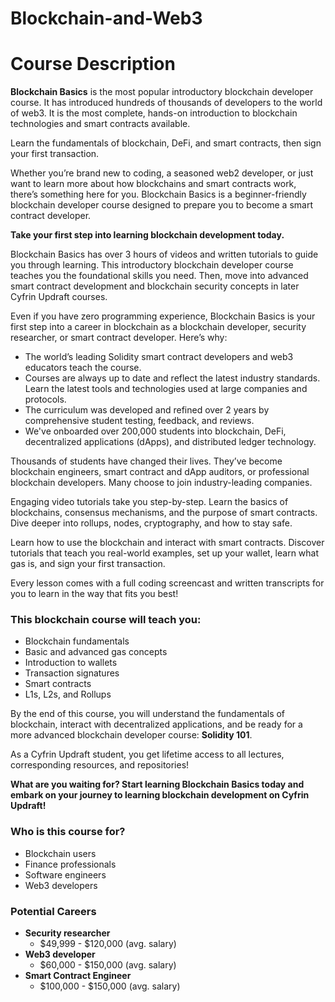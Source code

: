 # Blockchain-and-Web3

# Course Description

**Blockchain Basics** is the most popular introductory blockchain developer course. It has introduced hundreds of thousands of developers to the world of web3. It is the most complete, hands-on introduction to blockchain technologies and smart contracts available.

Learn the fundamentals of blockchain, DeFi, and smart contracts, then sign your first transaction.

Whether you’re brand new to coding, a seasoned web2 developer, or just want to learn more about how blockchains and smart contracts work, there’s something here for you. Blockchain Basics is a beginner-friendly blockchain developer course designed to prepare you to become a smart contract developer.

**Take your first step into learning blockchain development today.**

Blockchain Basics has over 3 hours of videos and written tutorials to guide you through learning. This introductory blockchain developer course teaches you the foundational skills you need. Then, move into advanced smart contract development and blockchain security concepts in later Cyfrin Updraft courses.

Even if you have zero programming experience, Blockchain Basics is your first step into a career in blockchain as a blockchain developer, security researcher, or smart contract developer. Here’s why:

- The world’s leading Solidity smart contract developers and web3 educators teach the course.
- Courses are always up to date and reflect the latest industry standards. Learn the latest tools and technologies used at large companies and protocols.
- The curriculum was developed and refined over 2 years by comprehensive student testing, feedback, and reviews.
- We've onboarded over 200,000 students into blockchain, DeFi, decentralized applications (dApps), and distributed ledger technology.

Thousands of students have changed their lives. They’ve become blockchain engineers, smart contract and dApp auditors, or professional blockchain developers. Many choose to join industry-leading companies.

Engaging video tutorials take you step-by-step. Learn the basics of blockchains, consensus mechanisms, and the purpose of smart contracts. Dive deeper into rollups, nodes, cryptography, and how to stay safe.

Learn how to use the blockchain and interact with smart contracts. Discover tutorials that teach you real-world examples, set up your wallet, learn what gas is, and sign your first transaction.

Every lesson comes with a full coding screencast and written transcripts for you to learn in the way that fits you best!

### This blockchain course will teach you:

- Blockchain fundamentals
- Basic and advanced gas concepts
- Introduction to wallets
- Transaction signatures
- Smart contracts
- L1s, L2s, and Rollups

By the end of this course, you will understand the fundamentals of blockchain, interact with decentralized applications, and be ready for a more advanced blockchain developer course: **Solidity 101**.

As a Cyfrin Updraft student, you get lifetime access to all lectures, corresponding resources, and repositories!

**What are you waiting for? Start learning Blockchain Basics today and embark on your journey to learning blockchain development on Cyfrin Updraft!**

### Who is this course for?
- Blockchain users
- Finance professionals
- Software engineers
- Web3 developers

### Potential Careers
- **Security researcher**
  - $49,999 - $120,000 (avg. salary)
- **Web3 developer**
  - $60,000 - $150,000 (avg. salary)
- **Smart Contract Engineer**
  - $100,000 - $150,000 (avg. salary)

